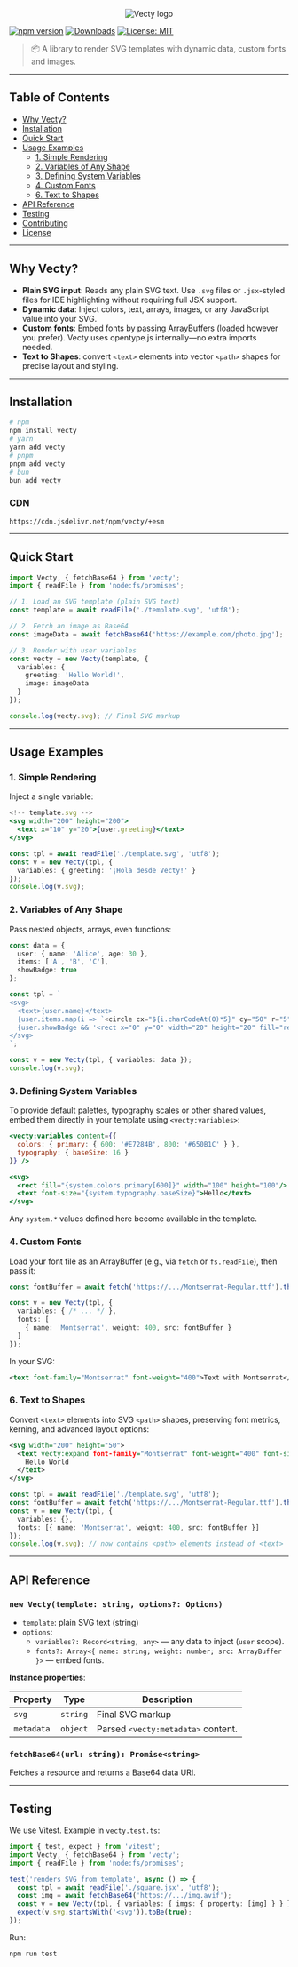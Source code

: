<p align="center">
  <picture>
    <source media="(prefers-color-scheme: dark)" srcset="https://github.com/user-attachments/assets/5859849e-c6ba-4a7e-9ca7-4537bdae6717">
    <source media="(prefers-color-scheme: light)" srcset="https://github.com/user-attachments/assets/da84874f-f806-4172-bfa5-f38cd15ebb46">
    <img src="https://github.com/user-attachments/assets/da84874f-f806-4172-bfa5-f38cd15ebb46" alt="Vecty logo">
  </picture>
</p>

[![npm version](https://img.shields.io/npm/v/vecty.svg)](https://www.npmjs.com/package/vecty) [![Downloads](https://img.shields.io/npm/dm/vecty.svg)](https://www.npmjs.com/package/vecty) [![License: MIT](https://img.shields.io/badge/License-MIT-blue.svg)](LICENSE)

> 📦 A library to render SVG templates with dynamic data, custom fonts and images.

---

## Table of Contents

- [Why Vecty?](#why-vecty)
- [Installation](#installation)
- [Quick Start](#quick-start)
- [Usage Examples](#usage-examples)
  - [1. Simple Rendering](#1-simple-rendering)
  - [2. Variables of Any Shape](#2-variables-of-any-shape)
  - [3. Defining System Variables](#3-defining-system-variables)
  - [4. Custom Fonts](#4-custom-fonts)
  - [6. Text to Shapes](#6-text-to-shapes)
- [API Reference](#api-reference)
- [Testing](#testing)
- [Contributing](#contributing)
- [License](#license)

---

## Why Vecty?

- **Plain SVG input**: Reads any plain SVG text. Use `.svg` files or `.jsx`-styled files for IDE highlighting without requiring full JSX support.
- **Dynamic data**: Inject colors, text, arrays, images, or any JavaScript value into your SVG.
- **Custom fonts**: Embed fonts by passing ArrayBuffers (loaded however you prefer). Vecty uses opentype.js internally—no extra imports needed.
- **Text to Shapes**: convert `<text>` elements into vector `<path>` shapes for precise layout and styling.

---

## Installation

```bash
# npm
npm install vecty
# yarn
yarn add vecty
# pnpm
pnpm add vecty
# bun
bun add vecty
```

### CDN

```plain
https://cdn.jsdelivr.net/npm/vecty/+esm
```

---

## Quick Start

```ts
import Vecty, { fetchBase64 } from 'vecty';
import { readFile } from 'node:fs/promises';

// 1. Load an SVG template (plain SVG text)
const template = await readFile('./template.svg', 'utf8');

// 2. Fetch an image as Base64
const imageData = await fetchBase64('https://example.com/photo.jpg');

// 3. Render with user variables
const vecty = new Vecty(template, {
  variables: {
    greeting: 'Hello World!',
    image: imageData
  }
});

console.log(vecty.svg); // Final SVG markup
```

---

## Usage Examples

### 1. Simple Rendering

Inject a single variable:

```jsx
<!-- template.svg -->
<svg width="200" height="200">
  <text x="10" y="20">{user.greeting}</text>
</svg>
```

```ts
const tpl = await readFile('./template.svg', 'utf8');
const v = new Vecty(tpl, {
  variables: { greeting: '¡Hola desde Vecty!' }
});
console.log(v.svg);
```

### 2. Variables of Any Shape

Pass nested objects, arrays, even functions:

```ts
const data = {
  user: { name: 'Alice', age: 30 },
  items: ['A', 'B', 'C'],
  showBadge: true
};

const tpl = `
<svg>
  <text>{user.name}</text>
  {user.items.map(i => `<circle cx="${i.charCodeAt(0)*5}" cy="50" r="5"/>`).join('')}
  {user.showBadge && '<rect x="0" y="0" width="20" height="20" fill="red"/>'}
</svg>
`;

const v = new Vecty(tpl, { variables: data });
console.log(v.svg);
```

### 3. Defining System Variables

To provide default palettes, typography scales or other shared values, embed them directly in your template using `<vecty:variables>`:

```jsx
<vecty:variables content={{
  colors: { primary: { 600: '#E7284B', 800: '#650B1C' } },
  typography: { baseSize: 16 }
}} />

<svg>
  <rect fill="{system.colors.primary[600]}" width="100" height="100"/>
  <text font-size="{system.typography.baseSize}">Hello</text>
</svg>
```

Any `system.*` values defined here become available in the template.

### 4. Custom Fonts

Load your font file as an ArrayBuffer (e.g., via `fetch` or `fs.readFile`), then pass it:

```ts
const fontBuffer = await fetch('https://.../Montserrat-Regular.ttf').then(r => r.arrayBuffer());

const v = new Vecty(tpl, {
  variables: { /* ... */ },
  fonts: [
    { name: 'Montserrat', weight: 400, src: fontBuffer }
  ]
});
```

In your SVG:

```xml
<text font-family="Montserrat" font-weight="400">Text with Montserrat</text>
```

### 6. Text to Shapes

Convert `<text>` elements into SVG `<path>` shapes, preserving font metrics, kerning, and advanced layout options:

```xml
<svg width="200" height="50">
  <text vecty:expand font-family="Montserrat" font-weight="400" font-size="40" letter-spacing="1" vecty:box="0 0 200 50">
    Hello World
  </text>
</svg>
```

```ts
const tpl = await readFile('./template.svg', 'utf8');
const fontBuffer = await fetch('https://.../Montserrat-Regular.ttf').then(r => r.arrayBuffer());
const v = new Vecty(tpl, {
  variables: {},
  fonts: [{ name: 'Montserrat', weight: 400, src: fontBuffer }]
});
console.log(v.svg); // now contains <path> elements instead of <text>
```

---

## API Reference

### `new Vecty(template: string, options?: Options)`

- `template`: plain SVG text (string)
- `options`:
  - `variables?: Record<string, any>` — any data to inject (`user` scope).
  - `fonts?: Array<{ name: string; weight: number; src: ArrayBuffer }>` — embed fonts.

**Instance properties**:

| Property   | Type     | Description                        |
| ---------- | -------- | ---------------------------------- |
| `svg`      | `string` | Final SVG markup                   |
| `metadata` | `object` | Parsed `<vecty:metadata>` content. |

### `fetchBase64(url: string): Promise<string>`

Fetches a resource and returns a Base64 data URI.

---

## Testing

We use Vitest. Example in `vecty.test.ts`:

```ts
import { test, expect } from 'vitest';
import Vecty, { fetchBase64 } from 'vecty';
import { readFile } from 'node:fs/promises';

test('renders SVG from template', async () => {
  const tpl = await readFile('./square.jsx', 'utf8');
  const img = await fetchBase64('https://.../img.avif');
  const v = new Vecty(tpl, { variables: { imgs: { property: [img] } } });
  expect(v.svg.startsWith('<svg')).toBe(true);
});
```

Run:

```bash
npm run test
```